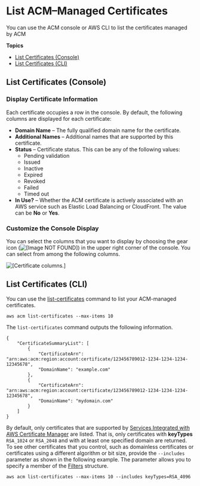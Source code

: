 # List ACM–Managed Certificates<a name="gs-acm-list"></a>

You can use the ACM console or AWS CLI to list the certificates managed by ACM

**Topics**
+ [List Certificates \(Console\)](#gs-acm-list-console)
+ [List Certificates \(CLI\)](#gs-acm-list-cli)

## List Certificates \(Console\)<a name="gs-acm-list-console"></a>

### Display Certificate Information<a name="gs-acm-list-console-display"></a>

Each certificate occupies a row in the console\. By default, the following columns are displayed for each certificate: 
+ **Domain Name** – The fully qualified domain name for the certificate\.
+ **Additional Names** – Additional names that are supported by this certificate\.
+ **Status** – Certificate status\. This can be any of the following values:
  + Pending validation
  + Issued
  + Inactive
  + Expired
  + Revoked
  + Failed
  + Timed out
+ **In Use?** – Whether the ACM certificate is actively associated with an AWS service such as Elastic Load Balancing or CloudFront\. The value can be **No** or **Yes**\.

### Customize the Console Display<a name="gs-acm-list-console-customize"></a>

You can select the columns that you want to display by choosing the gear icon \(![\[Image NOT FOUND\]](http://docs.aws.amazon.com/acm/latest/userguide/images/acm-gear-icon-console.png)\) in the upper right corner of the console\. You can select from among the following columns\. 

![\[Certificate columns.\]](http://docs.aws.amazon.com/acm/latest/userguide/images/acm-show-columns-console.png)

## List Certificates \(CLI\)<a name="gs-acm-list-cli"></a>

You can use the [list\-certificates](https://docs.aws.amazon.com/cli/latest/reference/acm/list-certificates.html) command to list your ACM\-managed certificates\. 

```
aws acm list-certificates --max-items 10
```

The `list-certificates` command outputs the following information\.

```
{
    "CertificateSummaryList": [
        {
            "CertificateArn": "arn:aws:acm:region:account:certificate/123456789012-1234-1234-1234-12345678",
            "DomainName": "example.com"
        },
        {
            "CertificateArn": "arn:aws:acm:region:account:certificate/123456789012-1234-1234-1234-12345678",
            "DomainName": "mydomain.com"
        }
    ]
}
```

By default, only certificates that are supported by [Services Integrated with AWS Certificate Manager](acm-services.md) are listed\. That is, only certificates with **keyTypes** `RSA_1024` or `RSA_2048` and with at least one specified domain are returned\. To see other certificates that you control, such as domainless certificates or certificates using a different algorithm or bit size, provide the `--includes` parameter as shown in the following example\. The parameter allows you to specify a member of the [Filters](https://docs.aws.amazon.com/acm/latest/APIReference/API_Filters.html) structure\. 

```
aws acm list-certificates --max-items 10 --includes keyTypes=RSA_4096
```
